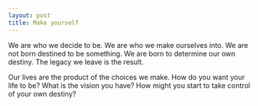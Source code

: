 ```yaml
---
layout: post
title: Make yourself
---
```


We are who we decide to be. We are who we make ourselves into. We are not born destined to be something. We are born to determine our own destiny. The legacy we leave is the result.

Our lives are the product of the choices we make. How do you want your life to be? What is the vision you have? How might you start to take control of your own destiny?

